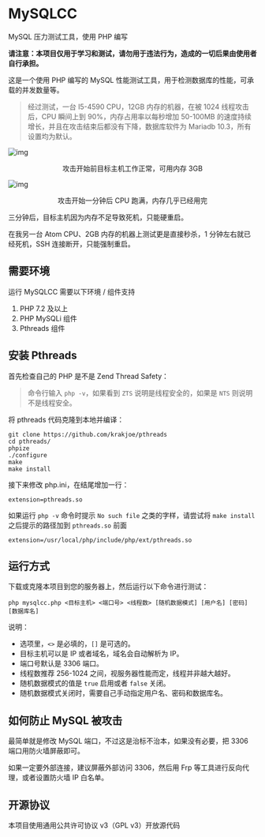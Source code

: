 # MySQLCC
MySQL 压力测试工具，使用 PHP 编写

__请注意：本项目仅用于学习和测试，请勿用于违法行为，造成的一切后果由使用者自行承担。__

这是一个使用 PHP 编写的 MySQL 性能测试工具，用于检测数据库的性能，可承载的并发数量等。

> 经过测试，一台 I5-4590 CPU，12GB 内存的机器，在被 1024 线程攻击后，CPU 瞬间上到 90%，内存占用率以每秒增加 50-100MB 的速度持续增长，并且在攻击结束后都没有下降，数据库软件为 Mariadb 10.3，所有设置均为默认。

![img](https://i.loli.net/2019/07/02/5d1a61f2f41f880202.png)

<p align="center">攻击开始前目标主机工作正常，可用内存 3GB</p>

![img](https://i.loli.net/2019/07/02/5d1a62da8fa7831631.png)

<p align="center">攻击开始一分钟后 CPU 跑满，内存几乎已经用完</p>

三分钟后，目标主机因为内存不足导致死机，只能硬重启。

在我另一台 Atom CPU、2GB 内存的机器上测试更是直接秒杀，1 分钟左右就已经死机，SSH 连接断开，只能强制重启。

## 需要环境
运行 MySQLCC 需要以下环境 / 组件支持

1. PHP 7.2 及以上
2. PHP MySQLi 组件
3. Pthreads 组件

## 安装 Pthreads
首先检查自己的 PHP 是不是 Zend Thread Safety：

> 命令行输入 `php -v`，如果看到 `ZTS` 说明是线程安全的，如果是 `NTS` 则说明不是线程安全。

将 pthreads 代码克隆到本地并编译：

```
git clone https://github.com/krakjoe/pthreads
cd pthreads/
phpize
./configure
make
make install
```

接下来修改 php.ini，在结尾增加一行：

```
extension=pthreads.so
```

如果运行 `php -v` 命令时提示 `No such file` 之类的字样，请尝试将 `make install` 之后提示的路径加到 `pthreads.so` 前面

```
extension=/usr/local/php/include/php/ext/pthreads.so
```

## 运行方式
下载或克隆本项目到您的服务器上，然后运行以下命令进行测试：

```
php mysqlcc.php <目标主机> <端口号> <线程数> [随机数据模式] [用户名] [密码] [数据库名]
```

说明：
- 选项里，`<>` 是必填的，`[]` 是可选的。
- 目标主机可以是 IP 或者域名，域名会自动解析为 IP。
- 端口号默认是 3306 端口。
- 线程数推荐 256-1024 之间，视服务器性能而定，线程并非越大越好。
- 随机数据模式的值是 `true` 启用或者 `false` 关闭。
- 随机数据模式关闭时，需要自己手动指定用户名、密码和数据库名。

## 如何防止 MySQL 被攻击
最简单就是修改 MySQL 端口，不过这是治标不治本，如果没有必要，把 3306 端口用防火墙屏蔽即可。

如果一定要外部连接，建议屏蔽外部访问 3306，然后用 Frp 等工具进行反向代理，或者设置防火墙 IP 白名单。

## 开源协议
本项目使用通用公共许可协议 v3（GPL v3）开放源代码

